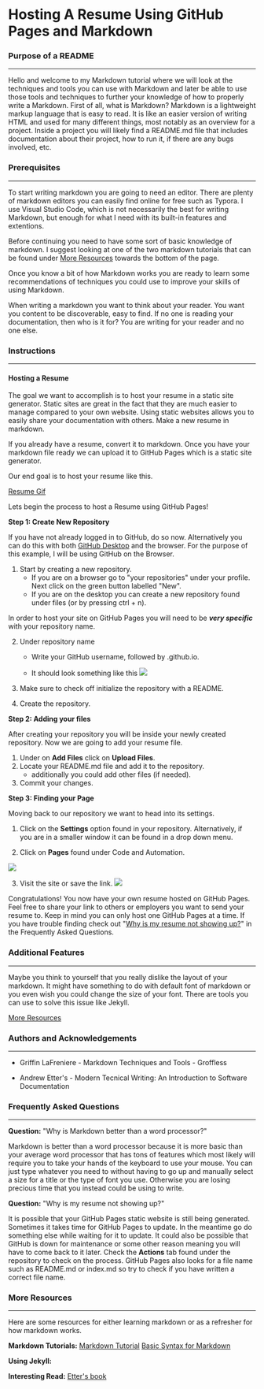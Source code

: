 
# Hosting A Resume Using GitHub Pages and Markdown


### Purpose of a README
--------------

Hello and welcome to my Markdown tutorial where we will look at the techniques and tools you can use with Markdown and later be able to use those tools and techniques to further your knowledge of how to properly write a Markdown. First of all, what is Markdown? Markdown is a lightweight markup language that is easy to read. It is like an easier version of writing HTML and used for many different things, most notably as an overview for a project.  Inside a project you will likely find a README.md file that includes documentation about their project, how to run it, if there are any bugs involved, etc. 


### Prerequisites
-------------
To start writing markdown you are going to need an editor. There are plenty of markdown editors you can easily find online for free such as Typora. I use Visual Studio Code, which is not necessarily the best for writing Markdown, but enough for what I need with its built-in features and extentions.

Before continuing you need to have some sort of basic knowledge of markdown. I suggest looking at one of the two markdown tutorials that can be found under [More Resources](#more-resources) towards the bottom of the page. 

Once you know a bit of how Markdown works you are ready to learn some recommendations of techniques you could use to improve your skills of using Markdown.  

When writing a markdown you want to think about your reader. You want you content to be discoverable, easy to find. If no one is reading your documentation, then who is it for? You are writing for your reader and no one else.


### Instructions
-------------

#### Hosting a Resume

The goal we want to accomplish is to host your resume in a static site generator. Static sites are great in the fact that they are much easier to manage compared to your own website. Using static websites allows you to easily share your documentation with others. Make a new resume in markdown.

If you already have a resume, convert it to markdown. Once you have your markdown file ready we can upload it to GitHub Pages which is a static site generator.

Our end goal is to host your resume like this.

[Resume Gif](.gif)

Lets begin the process to host a Resume using GitHub Pages!


__Step 1: Create New Repository__

If you have not already logged in to GitHub, do so now. Alternatively you can do this with both [GitHub Desktop](https://desktop.github.com/) and the browser. For the purpose of this example, I will be using GitHub on the Browser.

1. Start by creating a new repository. 
    - If you are on a browser go to "your repositories" under your profile. Next click on the green button labelled "New".
    - If you are on the desktop you can create a new repository found under files (or by pressing ctrl + n).

In order to host your site on GitHub Pages you will need to be ___very specific___ with your repository name. 

2. Under repository name
    - Write your GitHub username, followed by .github.io.

    - It should look something like this ![](repositoryname.png)

3. Make sure to check off initialize the repository with a README.

4. Create the repository.

__Step 2: Adding your files__

After creating your repository you will be inside your newly created repository. Now we are going to add your resume file.

1. Under on __Add Files__ click on __Upload Files__.
2. Locate your README.md file and add it to the repository.
    - additionally you could add other files (if needed). 
3. Commit your changes.

__Step 3: Finding your Page__

Moving back to our repository we want to head into its settings.

1. Click on the __Settings__ option found in your repository. Alternatively, if you are in a smaller window it can be found in a drop down menu.

2. Click on __Pages__ found under Code and Automation.

![](pages.png)

3. Visit the site or save the link.
![](live.png)

Congratulations! You now have your own resume hosted on GitHub Pages. Feel free to share your link to others or employers you want to send your resume to. Keep in mind you can only host one GitHub Pages at a time. If you have trouble finding check out "[Why is my resume not showing up?](#frequently-asked-questions)" in the Frequently Asked Questions.

### Additional Features
------------

Maybe you think to yourself that you really dislike the layout of your markdown. It might have something to do with default font of markdown or you even wish you could change the size of your font. There are tools you can use to solve this issue like Jekyll.  


[More Resources](#more-resources)

### Authors and Acknowledgements
-------------

- Griffin LaFreniere - Markdown Techniques and Tools - Groffless

- Andrew Etter's - Modern Tecnical Writing: An Introduction to Software Documentation


### Frequently Asked Questions
-------------

__Question:__ "Why is Markdown better than a word processor?"

Markdown is better than a word processor because it is more basic than your average word processor that has tons of features which most likely will require you to take your hands of the keyboard to use your mouse. You can just type whatever you need to without having to go up and manually select a size for a title or the type of font you use. Otherwise you are losing precious time that you instead could be using to write. 

__Question:__ "Why is my resume not showing up?"

It is possible that your GitHub Pages static website is still being generated. Sometimes it takes time for GitHub Pages to update. In the meantime go do something else while waiting for it to update. It could also be possible that GitHub is down for maintenance or some other reason meaning you will have to come back to it later. Check the __Actions__ tab found under the repository to check on the process. GitHub Pages also looks for a file name such as README.md or index.md so try to check if you have written a correct file name.


### More Resources
-------------
Here are some resources for either learning markdown or as a refresher for how markdown works.

__Markdown Tutorials:__
[Markdown Tutorial](https://www.markdowntutorial.com/)
[Basic Syntax for Markdown](https://www.markdownguide.org/basic-syntax/)

__Using Jekyll:__

__Interesting Read:__
[Etter's book](https://www.amazon.ca/Modern-Technical-Writing-Introduction-Documentation-ebook/dp/B01A2QL9SS)

